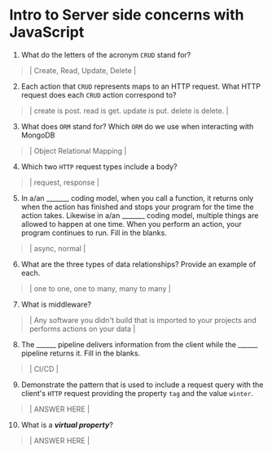 # Intro to Server side concerns with JavaScript
01. What do the letters of the acronym `CRUD` stand for?

  > | Create, Read, Update, Delete |

02. Each action that `CRUD` represents maps to an HTTP request. What HTTP request does each `CRUD` action correspond to?

  > | create is post. read is get. update is put. delete is delete. |

03. What does `ORM` stand for? Which `ORM` do we use when interacting with MongoDB

  > | Object Relational Mapping |

04. Which two `HTTP` request types include a body?

  > | request, response |

05. In a/an _______ coding model, when you call a function, it returns only when the action has finished and stops your program for the time the action takes. Likewise in a/an _______ coding model, multiple things are allowed to happen at one time. When you perform an action, your program continues to run.  Fill in the blanks.

  > | async, normal |

06. What are the three types of data relationships? Provide an example of each.

  > | one to one, one to many, many to many |

07. What is middleware?

  > | Any software you didn't build that is imported to your projects and performs actions on your data |

08. The ______ pipeline delivers information from the client while the ______ pipeline returns it. Fill in the blanks. 

  > | CI/CD |

09. Demonstrate the pattern that is used to include a request query with the client's `HTTP` request providing the property `tag` and the value `winter`.

  > | ANSWER HERE |

10. What is a ***virtual property***?

  > | ANSWER HERE |
